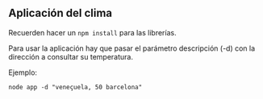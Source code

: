 ## Aplicación del clima 

Recuerden hacer un ```npm install``` para las librerías.

Para usar la aplicación hay que pasar el parámetro descripción (-d) con la dirección a consultar su temperatura. 

Ejemplo: 

```node app -d "veneçuela, 50 barcelona"```